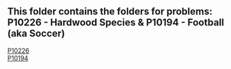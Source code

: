 ## This folder contains the folders for problems: P10226 - Hardwood Species & P10194 - Football (aka Soccer)
[P10226](https://github.com/ShaunJPartridge/4883-PT-Partridge/tree/main/Assignments/A08/10226)<br/>
[P10194](https://github.com/ShaunJPartridge/4883-PT-Partridge/tree/main/Assignments/A08/10194)
